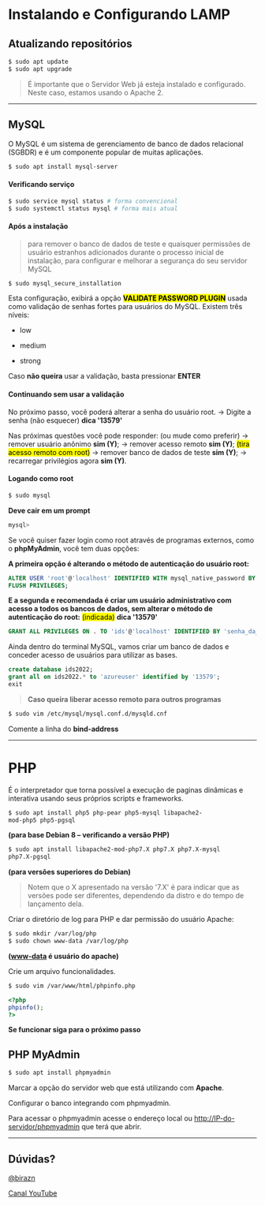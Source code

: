 # Instalando e Configurando LAMP

## Atualizando repositórios

```bash
$ sudo apt update
$ sudo apt upgrade
```

> É importante que o Servidor Web já esteja instalado e configurado. Neste caso, estamos usando o Apache 2.

---

## MySQL

O MySQL é um sistema de gerenciamento de banco de dados relacional (SGBDR) e é um componente popular de muitas aplicações.

```bash
$ sudo apt install mysql-server
```

#### Verificando serviço

```bash
$ sudo service mysql status # forma convencional
$ sudo systemctl status mysql # forma mais atual
```

#### Após a instalação

> para remover o banco de dados de teste e quaisquer permissões de usuário estranhos adicionados durante o processo inicial de instalação, para configurar e melhorar a segurança do seu servidor MySQL

```bash
$ sudo mysql_secure_installation
```

Esta configuração, exibirá a opção **<mark>VALIDATE PASSWORD PLUGIN</mark>** usada como validação de senhas fortes para usuários do MySQL. Existem três níveis:

- low

- medium

- strong

Caso **não queira** usar a validação, basta pressionar **ENTER**

#### Continuando sem usar a validação

No próximo passo, você poderá alterar a senha do usuário root.
-> Digite a senha (não esquecer) **dica '13579'**

Nas próximas questões você pode responder: (ou mude como preferir)
-> remover usuário anônimo **sim (Y)**;
-> remover acesso remoto **sim (Y)**; <mark>(tira acesso remoto com root)</mark>
-> remover banco de dados de teste **sim (Y)**;
-> recarregar privilégios agora **sim (Y)**.

#### Logando como root

```bash
$ sudo mysql
```

**Deve cair em um prompt**

```bash
mysql>
```

Se você quiser fazer login como root através de programas externos, como o **phpMyAdmin**, você tem duas opções:

**A primeira opção é alterando o método de autenticação do usuário root:**

```sql
ALTER USER 'root'@'localhost' IDENTIFIED WITH mysql_native_password BY 'senha_da_nasa';
FLUSH PRIVILEGES;
```

**E a segunda e recomendada é criar um usuário administrativo com acesso a todos os bancos de dados, sem alterar o método de autenticação do root:** <mark>(indicada)</mark> **dica '13579'**

```sql
GRANT ALL PRIVILEGES ON . TO 'ids'@'localhost' IDENTIFIED BY 'senha_da_nasa';
```

Ainda dentro do terminal MySQL, vamos criar um banco de dados e conceder acesso de usuários para utilizar as bases.

```sql
create database ids2022;
grant all on ids2022.* to 'azureuser' identified by '13579';
exit
```

> **Caso queira liberar acesso remoto para outros programas**

```bash
$ sudo vim /etc/mysql/mysql.conf.d/mysqld.cnf
```

Comente a linha do **bind-address**

---

# PHP

É o interpretador que torna possível a execução de paginas dinâmicas e interativa usando seus próprios scripts e frameworks.

```bash
$ sudo apt install php5 php-pear php5-mysql libapache2-
mod-php5 php5-pgsql
```

**(para base Debian 8 – verificando a versão PHP)**

```bash
$ sudo apt install libapache2-mod-php7.X php7.X php7.X-mysql
php7.X-pgsql
```

**(para versões superiores do Debian)**

> Notem que o X apresentado na versão '7.X' é para indicar que as versões pode ser diferentes, dependendo da distro e do tempo de lançamento dela.

Criar o diretório de log para PHP e dar permissão do usuário Apache:

```bash
$ sudo mkdir /var/log/php
$ sudo chown www-data /var/log/php
```

**(<u>www-data</u> é usuário do apache)**

Crie um arquivo funcionalidades.

```bash
$ sudo vim /var/www/html/phpinfo.php
```

```php
<?php
phpinfo();
?>
```

**Se funcionar siga para o próximo passo**

## PHP MyAdmin

```bash
$ sudo apt install phpmyadmin
```

Marcar a opção do servidor web que está utilizando com **Apache**.

Configurar o banco integrando com phpmyadmin.

Para acessar o phpmyadmin acesse o endereço local ou <u>http://IP-do-servidor/phpmyadmin</u> que terá que abrir.

---

## Dúvidas?

[@birazn](https://www.instagram.com/birazn)

[Canal YouTube](https://www.youtube.com/birazn)
